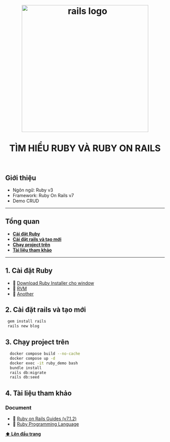 <h1 align="center">
<br>
  <img src="https://res.cloudinary.com/practicaldev/image/fetch/s--jvDLhx0b--/c_imagga_scale,f_auto,fl_progressive,h_420,q_auto,w_1000/https://dev-to-uploads.s3.amazonaws.com/i/cpcr5w0kgl6j94tss7n9.png" alt="rails logo" width=400">
  <br>
    <br>
  TÌM HIỂU RUBY VÀ RUBY ON RAILS
  <br><br>
</h1>

## Giới thiệu

- Ngôn ngữ: Ruby v3
- Framework: Ruby On Rails v7
- Demo CRUD

---

## Tổng quan

* **[Cài đặt Ruby](#1-cài-đặt-ruby)**
* **[Cài đặt rails và tạo mới](#2-cài-đặt-rails-và-tạo-mới)**
* **[Chạy project trên](#3-chạy-project-trên)**
* **[Tài liệu tham khảo](#4-tài-liệu-tham-khảo)**
---

## 1. Cài đặt Ruby

 * 📌 [Download Ruby Installer cho window](https://rubyinstaller.org/)
 * 📌 [RVM](https://rvm.io/)
 * 📌 [Another](https://www.ruby-lang.org/en/documentation/installation/)

## 2. Cài đặt rails và tạo mới

 ```sh
  gem install rails
  rails new blog
  ```

## 3. Chạy project trên

```sh
  docker compose build --no-cache
  docker compose up -d
  docker exec -it ruby_demo bash
  bundle install
  rails db:migrate
  rails db:seed
  ```

## 4. Tài liệu tham khảo

### Document

 * 📜 [Ruby on Rails Guides (v7.1.2)](https://guides.rubyonrails.org/index.html)
 * 📜 [Ruby Programming Language](https://www.ruby-lang.org/vi/documentation/)

**[⬆ Lên đầu trang](#tổng-quan)**